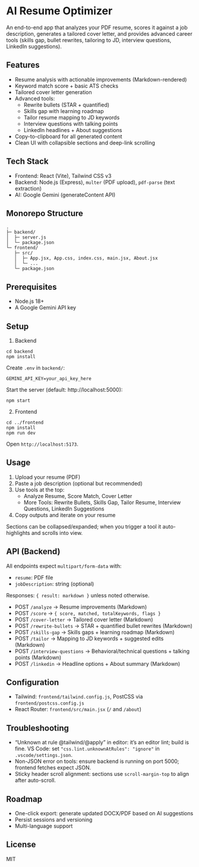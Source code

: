 # AI Resume Optimizer

An end-to-end app that analyzes your PDF resume, scores it against a job description, generates a tailored cover letter, and provides advanced career tools (skills gap, bullet rewrites, tailoring to JD, interview questions, LinkedIn suggestions).

## Features
- Resume analysis with actionable improvements (Markdown-rendered)
- Keyword match score + basic ATS checks
- Tailored cover letter generation
- Advanced tools:
  - Rewrite bullets (STAR + quantified)
  - Skills gap with learning roadmap
  - Tailor resume mapping to JD keywords
  - Interview questions with talking points
  - LinkedIn headlines + About suggestions
- Copy-to-clipboard for all generated content
- Clean UI with collapsible sections and deep-link scrolling

## Tech Stack
- Frontend: React (Vite), Tailwind CSS v3
- Backend: Node.js (Express), `multer` (PDF upload), `pdf-parse` (text extraction)
- AI: Google Gemini (generateContent API)

## Monorepo Structure
```
.
├─ backend/
│  ├─ server.js
│  └─ package.json
└─ frontend/
   ├─ src/
   │  ├─ App.jsx, App.css, index.css, main.jsx, About.jsx
   │  └─ ...
   └─ package.json
```

## Prerequisites
- Node.js 18+
- A Google Gemini API key

## Setup
1) Backend
```
cd backend
npm install
```
Create `.env` in `backend/`:
```
GEMINI_API_KEY=your_api_key_here
```
Start the server (default: http://localhost:5000):
```
npm start
```

2) Frontend
```
cd ../frontend
npm install
npm run dev
```
Open `http://localhost:5173`.

## Usage
1. Upload your resume (PDF)
2. Paste a job description (optional but recommended)
3. Use tools at the top:
   - Analyze Resume, Score Match, Cover Letter
   - More Tools: Rewrite Bullets, Skills Gap, Tailor Resume, Interview Questions, LinkedIn Suggestions
4. Copy outputs and iterate on your resume

Sections can be collapsed/expanded; when you trigger a tool it auto-highlights and scrolls into view.

## API (Backend)
All endpoints expect `multipart/form-data` with:
- `resume`: PDF file
- `jobDescription`: string (optional)

Responses: `{ result: markdown }` unless noted otherwise.

- POST `/analyze` → Resume improvements (Markdown)
- POST `/score` → `{ score, matched, totalKeywords, flags }`
- POST `/cover-letter` → Tailored cover letter (Markdown)
- POST `/rewrite-bullets` → STAR + quantified bullet rewrites (Markdown)
- POST `/skills-gap` → Skills gaps + learning roadmap (Markdown)
- POST `/tailor` → Mapping to JD keywords + suggested edits (Markdown)
- POST `/interview-questions` → Behavioral/technical questions + talking points (Markdown)
- POST `/linkedin` → Headline options + About summary (Markdown)

## Configuration
- Tailwind: `frontend/tailwind.config.js`, PostCSS via `frontend/postcss.config.js`
- React Router: `frontend/src/main.jsx` (`/` and `/about`)

## Troubleshooting
- “Unknown at rule @tailwind/@apply” in editor: it’s an editor lint; build is fine. VS Code: set `"css.lint.unknownAtRules": "ignore"` in `.vscode/settings.json`.
- Non-JSON error on tools: ensure backend is running on port 5000; frontend fetches expect JSON.
- Sticky header scroll alignment: sections use `scroll-margin-top` to align after auto-scroll.

## Roadmap
- One-click export: generate updated DOCX/PDF based on AI suggestions
- Persist sessions and versioning
- Multi-language support

## License
MIT

